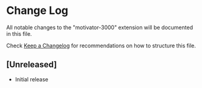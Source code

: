 # Change Log

All notable changes to the "motivator-3000" extension will be documented in this file.

Check [Keep a Changelog](http://keepachangelog.com/) for recommendations on how to structure this file.

## [Unreleased]

- Initial release